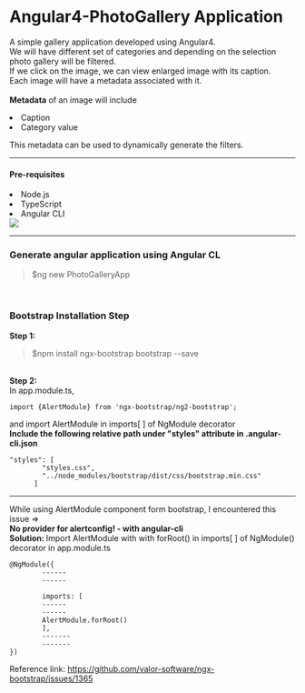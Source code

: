 # Angular4-PhotoGallery Application
A simple gallery application developed using Angular4.<br>
We will have different set of categories and depending on the selection photo gallery will be filtered.<br>
If we click on the image, we can view enlarged image with its caption.<br>
Each image will have a metadata associated with it. <br><br>
<strong>Metadata</strong> of an image will include
<li>Caption</li>
<li>Category value</li>

This metadata can be used to dynamically generate the filters.

<hr>
<h4>Pre-requisites</h4>
<li>Node.js</li>
<li>TypeScript</li>
<li>Angular CLI</li>
<img src="https://github.com/patilankita79/Angular4-PhotoGallery/blob/master/Screenshots/NodeJS_TS_CLI_INFO.png"/>
<hr>
<h3>Generate angular application using Angular CL</h3>
<blockquote>$ng new PhotoGalleryApp</blockquote>
<br>
<h3>Bootstrap Installation Step</h3>
<strong>Step 1:</strong>
<blockquote>$npm install ngx-bootstrap bootstrap --save</blockquote>
<br>
<strong>Step 2:</strong><br>
In app.module.ts, <br>

```
import {AlertModule} from 'ngx-bootstrap/ng2-bootstrap';
```

and import AlertModule in imports[ ] of NgModule decorator
<br>
<strong>Include the following relative path under "styles" attribute in .angular-cli.json</strong>

```
"styles": [
        "styles.css",
        "../node_modules/bootstrap/dist/css/bootstrap.min.css"
      ]
```

<hr>
While using AlertModule component form bootstrap, I encountered this issue => <br>
<strong>No provider for alertconfig! - with angular-cli</strong>
<br>
<strong>Solution: </strong> Import AlertModule with with forRoot() in imports[ ] of NgModule() decorator in app.module.ts <br>

```
@NgModule({ 
        ------
        ------
        
        imports: [
        ------
        ------
        AlertModule.forRoot()
        ],
        -------
        -------
})
```
Reference link: https://github.com/valor-software/ngx-bootstrap/issues/1365




